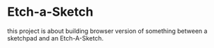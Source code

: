 # Etch-a-Sketch
 this project is about building browser version of something between a sketchpad and an Etch-A-Sketch.
